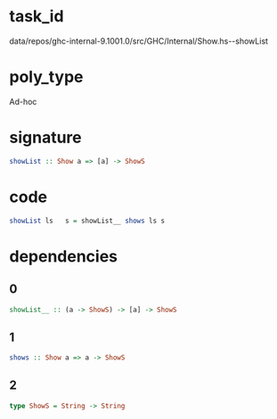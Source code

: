 
# task_id
data/repos/ghc-internal-9.1001.0/src/GHC/Internal/Show.hs--showList

# poly_type
Ad-hoc

# signature
```haskell
showList :: Show a => [a] -> ShowS
```   

# code
```haskell
showList ls   s = showList__ shows ls s
```

# dependencies
## 0
```haskell
showList__ :: (a -> ShowS) -> [a] -> ShowS
```
## 1
```haskell
shows :: Show a => a -> ShowS
```
## 2
```haskell
type ShowS = String -> String
```

